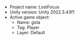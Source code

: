 <!-- UNITY CODE ASSIST INSTRUCTIONS START -->
- Project name: LostFocus
- Unity version: Unity 2022.3.43f1
- Active game object:
  - Name: gota
  - Tag: Player
  - Layer: Default
<!-- UNITY CODE ASSIST INSTRUCTIONS END -->
